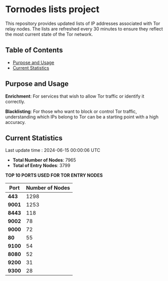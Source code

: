 # Tornodes lists project

This repository provides updated lists of IP addresses associated with Tor relay nodes. The lists are refreshed every 30 minutes to ensure they reflect the most current state of the Tor network.

## Table of Contents

- [Purpose and Usage](#purpose-and-usage)
- [Current Statistics](#current-statistics)


## Purpose and Usage

**Enrichment**: For services that wish to allow Tor traffic or identify it correctly.

**Blacklisting**: For those who want to block or control Tor traffic, understanding which IPs belong to Tor can be a starting point with a high accuracy.

## Current Statistics

Last update time : 2024-06-15 00:00:06 UTC

- **Total Number of Nodes**: 7965
- **Total of Entry Nodes**: 3799

**TOP 10 PORTS USED FOR TOR ENTRY NODES**

| **Port** | **Number of Nodes** |
|------|-----------------|
| **443**   | 1298  |
| **9001**   | 1253  |
| **8443**   | 118  |
| **9002**   | 78  |
| **9000**   | 72  |
| **80**   | 55  |
| **9100**   | 54  |
| **8080**   | 52  |
| **9200**   | 31  |
| **9300**   | 28  |

